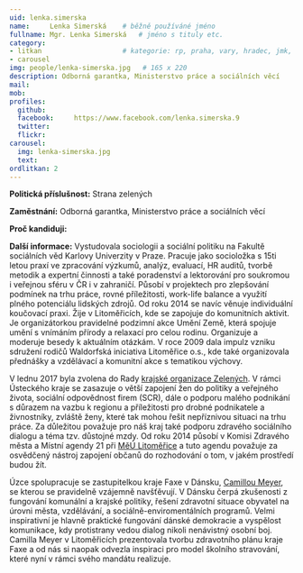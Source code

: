 ```yaml
---
uid: lenka.simerska
name:     Lenka Simerská  	# běžně používáné jméno
fullname: Mgr. Lenka Simerská  	# jméno s tituly etc.
category:
- litkan                 	# kategorie: rp, praha, vary, hradec, jmk, senat
- carousel
img: people/lenka-simerska.jpg   # 165 x 220
description: Odborná garantka, Ministerstvo práce a sociálních věcí
mail:
mob:
profiles:
  github:
  facebook:     https://www.facebook.com/lenka.simerska.9
  twitter: 
  flickr:
carousel:
  img: lenka-simerska.jpg
  text:
ordlitkan: 2
---
```


**Politická příslušnost:** Strana zelených
 
**Zaměstnání:** Odborná garantka, Ministerstvo práce a sociálních věcí

**Proč kandiduji:**

**Další informace:** Vystudovala sociologii a sociální politiku na Fakultě sociálních věd Karlovy Univerzity v Praze. Pracuje jako socioložka s 15ti letou praxí ve zpracování výzkumů, analýz, evaluací, HR auditů, tvorbě metodik a expertní činnosti a také poradenství a lektorování pro soukromou i veřejnou sféru v ČR i v zahraničí. Působí v projektech pro zlepšování podmínek na trhu práce, rovné příležitosti, work-life balance a využití plného potenciálu lidských zdrojů. Od roku 2014 se navíc věnuje individuální koučovací praxi.
Žije v Litoměřicích, kde se zapojuje do komunitních aktivit. Je organizátorkou pravidelné podzimní akce Umění Země, která spojuje umění s vnímáním přírody a relaxací pro celou rodinu. Organizuje a moderuje besedy k aktuálním otázkám. V roce 2009 dala impulz vzniku sdružení rodičů Waldorfská iniciativa Litoměřice o.s., kde také organizovala přednášky a vzdělávací a komunitní akce s tematikou výchovy.
 
V lednu 2017 byla zvolena do Rady [krajské organizace Zelených](http://ustecko.zeleni.cz/). V rámci Ústeckého kraje se zasazuje o větší zapojení žen do politiky a veřejného života, sociální odpovědnost firem (SCR), dále o podporu malého podnikání s důrazem na vazbu k regionu a příležitosti pro drobné podnikatele a živnostníky, zvláště ženy, které tak mohou řešit nepříznivou situaci na trhu práce.
Za důležitou považuje pro náš kraj také podporu zdravého sociálního dialogu a téma tzv. důstojné mzdy.
Od roku 2014 působí v Komisi Zdravého města a Místní agendy 21 při [MěÚ Litoměřice](http://zdravemesto.litomerice.cz/) a tuto agendu považuje za osvědčený nástroj zapojení občanů do rozhodování o tom, v jakém prostředí budou žít.
 
Úzce spolupracuje se zastupitelkou kraje Faxe v Dánsku, [Camillou Meyer](http://www.faxekommune.dk/), se kterou se pravidelně vzájemně navšťěvují. V Dánsku čerpá zkušenosti z fungování komunální a krajské politiky, řešení zdravotní situace obyvatel na úrovni města, vzdělávání, a sociálně-enviromentálních programů. Velmi inspirativní je hlavně praktické fungování dánské demokracie a vyspělost komunikace, kdy protistrany vedou dialog nikoli nenávistný osobní boj. Camilla Meyer v Litoměřicích prezentovala tvorbu zdravotního plánu kraje Faxe a od nás si naopak odvezla inspiraci pro model školního stravování, které nyní v rámci svého mandátu realizuje.

